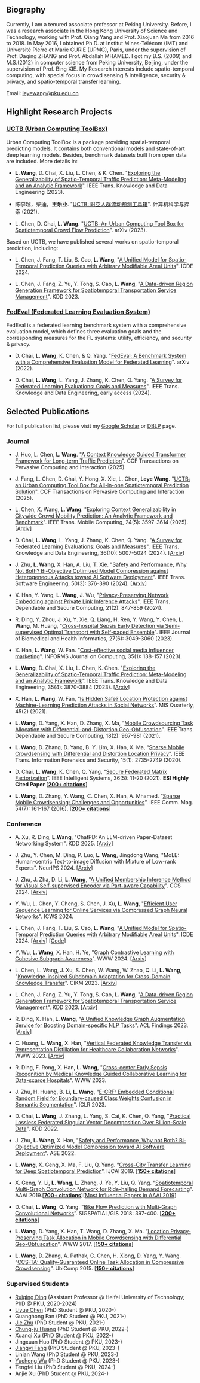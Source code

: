 ## Biography

Currently, I am a tenured associate professor at Peking University. Before, I was a research associate in the Hong Kong University of Science and Technology, working with Prof. Qiang Yang and Prof. Xiaojuan Ma from 2016 to 2018. In May 2016, I obtained Ph.D. at Institut Mines-Télécom (IMT) and Université Pierre et Marie CURIE (UPMC), Paris, under the supervision of Prof. Daqing ZHANG and Prof. Abdallah MHAMED. I got my B.S. (2009) and M.S.(2012) in computer science from Peking University, Beijing, under the supervision of Prof. Bing XIE. My Research interests include spatio-temporal computing, with special focus in crowd sensing & intelligence, security & privacy, and spatio-temporal transfer learning.

Email: leyewang@pku.edu.cn

## Highlight Research Projects

### [UCTB (Urban Computing ToolBox)](https://github.com/uctb/UCTB)

Urban Computing ToolBox is a package providing spatial-temporal predicting models. It contains both conventional models and state-of-art deep learning models. Besides, benchmark datasets built from open data are included. More details in:

- **L. Wang**, D. Chai, X. Liu, L. Chen, & K. Chen. "[Exploring the Generalizability of Spatio-Temporal Traffic Prediction: Meta-Modeling and an Analytic Framework](https://ieeexplore.ieee.org/document/9627543)". IEEE Trans. Knowledge and Data Engineering (2023).

- 陈李越，柴迪，**王乐业**. "[UCTB: 时空人群流动预测工具箱](http://fcst.ceaj.org/CN/abstract/abstract2577.shtml)". 计算机科学与探索 (2021).

- L. Chen, D. Chai, **L. Wang**. "[UCTB: An Urban Computing Tool Box for Spatiotemporal Crowd Flow Prediction](https://arxiv.org/abs/2306.04144)". arXiv (2023).

Based on UCTB, we have published several works on spatio-temporal prediction, including:

- L. Chen, J. Fang, T. Liu, S. Cao, **L. Wang**, "[A Unified Model for Spatio-Temporal Prediction Queries with Arbitrary Modifiable Areal Units](https://arxiv.org/abs/2403.07022)". ICDE 2024.

- L. Chen, J. Fang, Z. Yu, Y. Tong, S. Cao, **L. Wang**, "[A Data-driven Region Generation Framework for Spatiotemporal Transportation Service Management](https://arxiv.org/abs/2306.02806)". KDD 2023.

### [FedEval (Federated Learning Evaluation System)](https://github.com/Di-Chai/FedEval)

FedEval is a federated learning benchmark system with a comprehensive evaluation model, which defines three evaluation goals and the corresponding measures for the FL systems: utility, efficiency, and security & privacy.

- D. Chai, **L. Wang**, K. Chen, & Q. Yang. "[FedEval: A Benchmark System with a Comprehensive Evaluation Model for Federated Learning](https://arxiv.org/abs/2011.09655)". arXiv (2022).

- D. Chai, **L. Wang**, L. Yang, J. Zhang, K. Chen, Q. Yang. "[A Survey for Federated Learning Evaluations: Goals and Measures](https://ieeexplore.ieee.org/abstract/document/10480259)". IEEE Trans. Knowledge and Data Engineering, early access (2024).

## Selected Publications

For full publication list, please visit my [Google Scholar](https://scholar.google.com/citations?user=o2I4sL8AAAAJ&hl=en) or [DBLP](https://dblp.uni-trier.de/pid/07/8764.html) page.

### Journal

- J. Huo, L. Chen, **L. Wang**. "[A Context Knowledge Guided Transformer Framework for Long‑term Traffic Prediction](https://rdcu.be/eoUey)". CCF Transactions on Pervasive Computing and Interaction (2025).

- J. Fang, L. Chen, D. Chai, Y. Hong, X. Xie, L. Chen, **Leye Wang**. "[UCTB: an Urban Computing Tool Box for All-in-one Spatiotemporal Prediction Solution](https://link.springer.com/article/10.1007/s42486-025-00187-y)". CCF Transactions on Pervasive Computing and Interaction (2025).

- L. Chen, X. Wang, **L. Wang**. "[Exploring Context Generalizability in Citywide Crowd Mobility Prediction: An Analytic Framework and Benchmark](https://ieeexplore.ieee.org/abstract/document/10798468)". IEEE Trans. Mobile Computing, 24(5): 3597-3614 (2025). [[Arxiv](https://arxiv.org/abs/2106.16046)]

- D. Chai, **L. Wang**, L. Yang, J. Zhang, K. Chen, Q. Yang. "[A Survey for Federated Learning Evaluations: Goals and Measures](https://ieeexplore.ieee.org/abstract/document/10480259)". IEEE Trans. Knowledge and Data Engineering, 36(10): 5007-5024 (2024). [[Arxiv](https://arxiv.org/abs/2308.11841)]

- J. Zhu, **L. Wang**, X. Han, A. Liu, T. Xie. "[Safety and Performance, Why Not Both? Bi-Objective Optimized Model Compression against Heterogeneous Attacks toward AI Software Deployment](https://ieeexplore.ieee.org/document/10378737)". IEEE Trans. Software Engineering, 50(3): 376-390 (2024). [[Arxiv](https://arxiv.org/abs/2401.00996)]

- X. Han, Y. Yang, **L. Wang**, J. Wu, "[Privacy-Preserving Network Embedding against Private Link Inference Attacks](https://ieeexplore.ieee.org/document/10091141)". IEEE Trans. Dependable and Secure Computing, 21(2): 847-859 (2024).

- R. Ding, Y. Zhou, J. Xu, Y. Xie, Q. Liang, H. Ren, Y. Wang, Y. Chen, **L. Wang**, M. Huang, "[Cross-hospital Sepsis Early Detection via Semi-supervised Optimal Transport with Self-paced Ensemble](https://ieeexplore.ieee.org/document/10061196)". IEEE Journal of Biomedical and Health Informatics, 27(6): 3049-3060 (2023).

- X. Han, **L. Wang**, W. Fan. "[Cost-effective social media influencer marketing](https://pubsonline.informs.org/doi/abs/10.1287/ijoc.2022.1246)". INFORMS Journal on Computing, 35(1): 138-157 (2023).

- **L. Wang**, D. Chai, X. Liu, L. Chen, K. Chen. "[Exploring the Generalizability of Spatio-Temporal Traffic Prediction: Meta-Modeling and an Analytic Framework](https://ieeexplore.ieee.org/document/9627543)". IEEE Trans. Knowledge and Data Engineering, 35(4): 3870-3884 (2023). [[Arxiv](https://arxiv.org/abs/2009.09379)]

- X. Han, **L. Wang**, W. Fan, “[Is Hidden Safe? Location Protection against Machine-Learning Prediction Attacks in Social Networks](https://misq.umn.edu/is-hidden-safe-location-protection-against-machine-learning-prediction-attacks-in-social-networks)”. MIS Quarterly, 45(2) (2021).

- **L. Wang**, D. Yang, X. Han, D. Zhang, X. Ma, “[Mobile Crowdsourcing Task Allocation with Differential-and-Distortion Geo-Obfuscation](https://ieeexplore.ieee.org/document/8695792)”. IEEE Trans. Dependable and Secure Computing, 18(2): 967-981 (2021).

- **L. Wang**, D. Zhang, D. Yang, B. Y. Lim, X. Han, X. Ma, “[Sparse Mobile Crowdsensing with Differential and Distortion Location Privacy](https://ieeexplore.ieee.org/document/9007517)”. IEEE Trans. Information Forensics and Security, 15(1): 2735-2749 (2020).

- D. Chai, **L. Wang**, K. Chen, Q. Yang, “[Secure Federated Matrix Factorization](https://ieeexplore.ieee.org/document/9162459)”. IEEE Intelligent Systems, 36(5): 11-20 (2021). **ESI Highly Cited Paper** [[**200+ citations**](https://scholar.google.com/citations?view_op=view_citation&hl=en&citation_for_view=o2I4sL8AAAAJ:_Ybze24A_UAC)]

- **L. Wang**, D. Zhang, Y. Wang, C. Chen, X. Han, A. Mhamed. “[Sparse Mobile Crowdsensing: Challenges and Opportunities](https://ieeexplore.ieee.org/document/7509395)”. IEEE Comm. Mag. 54(7): 161-167 (2016). [[**200+ citations**](https://scholar.google.com/citations?view_op=view_citation&hl=en&citation_for_view=o2I4sL8AAAAJ:UxriW0iASnsC)]

### Conference

- A. Xu, R. Ding, **L.Wang**, "ChatPD: An LLM-driven Paper-Dataset Networking System". KDD 2025. [[Arxiv](https://arxiv.org/abs/2505.22349)]

- J. Zhu, Y. Chen, M. Ding, P. Luo, **L. Wang**, Jingdong Wang, "MoLE: Human-centric Text-to-image Diffusion with Mixture of Low-rank Experts". NeurIPS 2024. [[Arxiv](https://arxiv.org/abs/2410.23332)]

- J. Zhu, J. Zha, D. Li, **L. Wang**, "[A Unified Membership Inference Method for Visual Self-supervised Encoder via Part-aware Capability](https://dl.acm.org/doi/10.1145/3658644.3690202)". CCS 2024. [[Arxiv](https://arxiv.org/abs/2404.02462)]

- Y. Wu, L. Chen, Y. Cheng, S. Chen, J. Xu, **L. Wang**, "[Efficient User Sequence Learning for Online Services via Compressed Graph Neural Networks](https://arxiv.org/abs/2406.02979)". ICWS 2024.

- L. Chen, J. Fang, T. Liu, S. Cao, **L. Wang**, "[A Unified Model for Spatio-Temporal Prediction Queries with Arbitrary Modifiable Areal Units](https://ieeexplore.ieee.org/document/10598038)". ICDE 2024. [[Arxiv](https://arxiv.org/abs/2403.07022)] [[Code](https://github.com/uctb/One4All-ST)]

- Y. Wu, **L. Wang**, X. Han, H. Ye, "[Graph Contrastive Learning with Cohesive Subgraph Awareness](https://dl.acm.org/doi/10.1145/3589334.3645470)". WWW 2024. [[Arxiv](https://arxiv.org/abs/2401.17580)]

- L. Chen, L. Wang, J. Xu, S. Chen, W. Wang, W. Zhao, Q. Li, **L. Wang**, "[Knowledge-inspired Subdomain Adaptation for Cross-Domain Knowledge Transfer](https://dl.acm.org/doi/10.1145/3589334.3645470)". CIKM 2023. [[Arxiv](https://arxiv.org/abs/2308.09724)]

- L. Chen, J. Fang, Z. Yu, Y. Tong, S. Cao, **L. Wang**, "[A Data-driven Region Generation Framework for Spatiotemporal Transportation Service Management](https://dl.acm.org/doi/10.1145/3580305.3599760)". KDD 2023. [[Arxiv](https://arxiv.org/abs/2306.02806)]

- R. Ding, X. Han, **L. Wang**, "[A Unified Knowledge Graph Augmentation Service for Boosting Domain-specific NLP Tasks](https://aclanthology.org/2023.findings-acl.24/)". ACL Findings 2023. [[Arxiv](https://arxiv.org/abs/2212.05251)]

- C. Huang, **L. Wang**, X. Han, "[Vertical Federated Knowledge Transfer via Representation Distillation for Healthcare Collaboration Networks](https://dl.acm.org/doi/10.1145/3543507.3583874)". WWW 2023. [[Arxiv](https://arxiv.org/abs/2302.05675)]

- R. Ding, F. Rong, X. Han, **L. Wang**, "[Cross-center Early Sepsis Recognition by Medical Knowledge Guided Collaborative Learning for Data-scarce Hospitals](https://dl.acm.org/doi/10.1145/3543507.3583989)". WWW 2023.

- J. Zhu, H. Huang, B. Li, **L. Wang**, "[E-CRF: Embedded Conditional Random Field for Boundary-caused Class Weights Confusion in Semantic Segmentation](https://openreview.net/forum?id=g1GnnCI1OrC)". ICLR 2023.

- D. Chai, **L. Wang**, J. Zhang, L. Yang, S. Cai, K. Chen,  Q. Yang, "[Practical Lossless Federated Singular Vector Decomposition Over Billion-Scale Data](https://dl.acm.org/doi/10.1145/3534678.3539402)". KDD 2022.

- J. Zhu, **L. Wang**, X. Han, "[Safety and Performance, Why not Both? Bi-Objective Optimized Model Compression toward AI Software Deployment](https://dl.acm.org/doi/10.1145/3551349.3556906)". ASE 2022.

- **L. Wang**, X. Geng, X. Ma, F. Liu, Q. Yang. “[Cross-City Transfer Learning for Deep Spatiotemporal Prediction](https://www.ijcai.org/Proceedings/2019/0262.pdf)”. IJCAI 2019. [[**150+ citations**](https://scholar.google.com/citations?view_op=view_citation&hl=en&citation_for_view=o2I4sL8AAAAJ:PELIpwtuRlgC)]

- X. Geng, Y. Li, **L. Wang**, L. Zhang, J. Ye, Y. Liu, Q. Yang. “[Spatiotemporal Multi-Graph Convolution Network for Ride-hailing Demand Forecasting](https://ojs.aaai.org/index.php/AAAI/article/view/4247)”. AAAI 2019.[[**700+ citations**](https://scholar.google.com/citations?view_op=view_citation&hl=en&citation_for_view=o2I4sL8AAAAJ:hkOj_22Ku90C)][[Most Influential Papers in AAAI 2019](https://www.paperdigest.org/2021/02/most-influential-aaai-papers/)]

- D. Chai, **L. Wang**, Q. Yang. “[Bike Flow Prediction with Multi-Graph Convolutional Networks](https://dl.acm.org/doi/10.1145/3274895.3274896)”. SIGSPATIAL/GIS 2018: 397-400. [[**200+ citations**](https://scholar.google.com/citations?view_op=view_citation&hl=en&citation_for_view=o2I4sL8AAAAJ:LjlpjdlvIbIC)]

- **L. Wang**, D. Yang, X. Han, T. Wang, D. Zhang, X. Ma. “[Location Privacy-Preserving Task Allocation in Mobile Crowdsensing with Differential Geo-Obfuscation](https://dl.acm.org/doi/abs/10.1145/3038912.3052696)”. WWW 2017. [[**150+ citations**](https://scholar.google.com/citations?view_op=view_citation&hl=en&citation_for_view=o2I4sL8AAAAJ:bnK-pcrLprsC)]

- **L. Wang**, D. Zhang, A. Pathak, C. Chen, H. Xiong, D. Yang, Y. Wang. “[CCS-TA: Quality-Guaranteed Online Task Allocation in Compressive Crowdsensing](https://dl.acm.org/doi/10.1145/2750858.2807513)”. UbiComp 2015. [[**150+ citations**](https://scholar.google.com/citations?view_op=view_citation&hl=en&citation_for_view=o2I4sL8AAAAJ:rO6llkc54NcC)]


### Supervised Students
- [Ruiqing Ding](https://ruiqingding.github.io/) (Assistant Professor @ Heifei University of Technology; PhD @ PKU, 2020-2024)
- [Liyue Chen](https://liyue-chen.github.io/) (PhD Student @ PKU, 2020-)
- Guanghong Fan (PhD Student @ PKU, 2021-)
- [Jie Zhu](https://scholar.google.com/citations?user=ZL506kEAAAAJ&hl=zh-CN) (PhD Student @ PKU, 2021-) 
- [Chung-ju Huang](https://chung-ju.github.io/) (PhD Student @ PKU, 2022-) 
- Xuanqi Xu (PhD Student @ PKU, 2022-)
- Jingxuan Huo (PhD Student @ PKU, 2023-)
- [Jiangyi Fang](https://fangjiangyi.github.io/) (PhD Student @ PKU, 2023-)
- Linian Wang (PhD Student @ PKU, 2023-)
- [Yucheng Wu](https://wuyucheng2002.github.io/) (PhD Student @ PKU, 2023-)
- Tengfei Liu (PhD Student @ PKU, 2024-)
- Anjie Xu (PhD Student @ PKU, 2024-)


